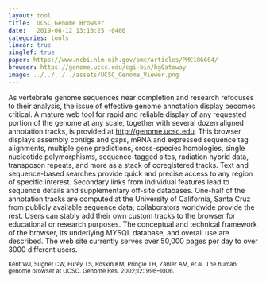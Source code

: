 ```yaml
---
layout: tool
title:  UCSC Genome Browser
date:   2019-06-12 13:10:25 -0400
categories: tools
linear: true
singlef: true
paper: https://www.ncbi.nlm.nih.gov/pmc/articles/PMC186604/
browser: https://genome.ucsc.edu/cgi-bin/hgGateway
image: ../../../../assets/UCSC_Genome_Viewer.png
---
```

As vertebrate genome sequences near completion and research refocuses to their analysis, the issue of effective genome annotation display becomes critical. A mature web tool for rapid and reliable display of any requested portion of the genome at any scale, together with several dozen aligned annotation tracks, is provided at http://genome.ucsc.edu. This browser displays assembly contigs and gaps, mRNA and expressed sequence tag alignments, multiple gene predictions, cross-species homologies, single nucleotide polymorphisms, sequence-tagged sites, radiation hybrid data, transposon repeats, and more as a stack of coregistered tracks. Text and sequence-based searches provide quick and precise access to any region of specific interest. Secondary links from individual features lead to sequence details and supplementary off-site databases. One-half of the annotation tracks are computed at the University of California, Santa Cruz from publicly available sequence data; collaborators worldwide provide the rest. Users can stably add their own custom tracks to the browser for educational or research purposes. The conceptual and technical framework of the browser, its underlying MYSQL database, and overall use are described. The web site currently serves over 50,000 pages per day to over 3000 different users.

<small>Kent WJ, Sugnet CW, Furey TS, Roskin KM, Pringle TH, Zahler AM, et al. The human genome browser at UCSC. Genome Res. 2002;12: 996–1006.</small>
